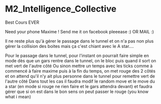 # M2_Intelligence_Collective

Best Cours EVER

Need your phone Maxime ! Send me it on facebook pleeease :)
OR MAIL :)

Il ne reste plus qu'à gérer le passage dans le tunnel et on n'a pas non plus gérer la collision des boites mais ça c'est chiant avec le A star....

Pour le passage dans le tunnel, pour l'instant on pourrait faire simple en mode dès que un gars rentre dans le tunnel, on le bloc puis quand il sort on met vert de l'autre côté
Ou sinon mettre un temps avec les ticks comme à commencé à faire maxime puis à la fin du temps, on met rouge des 2 côtés et on attend qu'il n'y ait plus personne dans le tunnel pour remettre vert de l'autre côté
Dans tout les cas il faudra modif le random move et le move du a star (en mode si rouge ne rien faire et le gars attendra devant)
et faudra gérer que si on est dans le bon sens on peut passer le rouge (you know what i mean)

